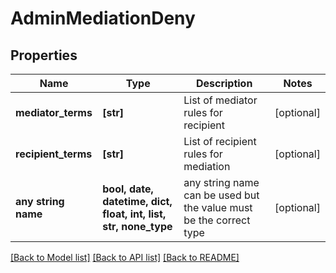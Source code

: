 # AdminMediationDeny


## Properties
Name | Type | Description | Notes
------------ | ------------- | ------------- | -------------
**mediator_terms** | **[str]** | List of mediator rules for recipient | [optional] 
**recipient_terms** | **[str]** | List of recipient rules for mediation | [optional] 
**any string name** | **bool, date, datetime, dict, float, int, list, str, none_type** | any string name can be used but the value must be the correct type | [optional]

[[Back to Model list]](../README.md#documentation-for-models) [[Back to API list]](../README.md#documentation-for-api-endpoints) [[Back to README]](../README.md)


